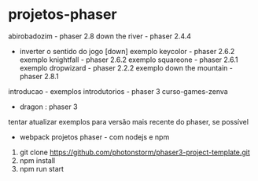 # projetos-phaser

abirobadozim - phaser 2.8
down the river - phaser 2.4.4
   - inverter o sentido do jogo [down]
exemplo keycolor - phaser 2.6.2
exemplo knightfall - phaser 2.6.2
exemplo squareone - phaser 2.6.1
exemplo dropwizard - phaser 2.2.2
exemplo down the mountain - phaser 2.8.1

introducao   - exemplos introdutorios - phaser 3
curso-games-zenva
  - dragon : phaser 3

tentar atualizar exemplos para versão mais recente do phaser, se possível

- webpack projetos phaser - com nodejs e npm
1. git clone https://github.com/photonstorm/phaser3-project-template.git
2. npm install
3. npm run start